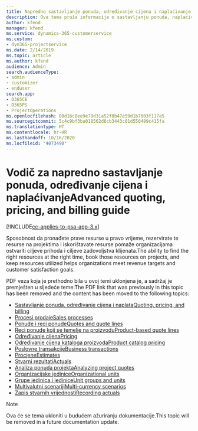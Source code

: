 ```yaml
---
title: Napredno sastavljanje ponuda, određivanje cijena i naplaćivanje
description: Ova tema pruža informacije o sastavljanju ponuda, naplaćivanju i određivanju cijena u programu Project Service Automation.
author: kfend
manager: kfend
ms.service: dynamics-365-customerservice
ms.custom:
- dyn365-projectservice
ms.date: 2/14/2019
ms.topic: article
ms.author: kfend
audience: Admin
search.audienceType:
- admin
- customizer
- enduser
search.app:
- D365CE
- D365PS
- ProjectOperations
ms.openlocfilehash: 80d16c0ee9e79d31a52f0b47e59d1b7603f117a5
ms.sourcegitcommit: 5c4c9bf3ba018562d6cb3443c01d550489c415fa
ms.translationtype: HT
ms.contentlocale: hr-HR
ms.lasthandoff: 10/16/2020
ms.locfileid: "4073490"
---
```

# <a name="advanced-quoting-pricing-and-billing-guide"></a><span data-ttu-id="944b8-103">Vodič za napredno sastavljanje ponuda, određivanje cijena i naplaćivanje</span><span class="sxs-lookup"><span data-stu-id="944b8-103">Advanced quoting, pricing, and billing guide</span></span>

[!INCLUDE[cc-applies-to-psa-app-3.x](../../includes/cc-applies-to-psa-app-3x.md)]

<span data-ttu-id="944b8-104">Sposobnost da pronađete prave resurse u pravo vrijeme, rezervirate te resurse na projektima i iskorištavate resurse pomaže organizacijama ostvariti ciljeve prihoda i ciljeve zadovoljstva klijenata.</span><span class="sxs-lookup"><span data-stu-id="944b8-104">The ability to find the right resources at the right time, book those resources on projects, and keep resources utilized helps organizations meet revenue targets and customer satisfaction goals.</span></span> 

<span data-ttu-id="944b8-105">PDF veza koja je prethodno bila u ovoj temi uklonjena je, a sadržaj je premješten u sljedeće teme:</span><span class="sxs-lookup"><span data-stu-id="944b8-105">The PDF link that was previously in this topic has been removed and the content has been moved to the following topics:</span></span>

- [<span data-ttu-id="944b8-106">Sastavljanje ponuda, određivanje cijena i naplata</span><span class="sxs-lookup"><span data-stu-id="944b8-106">Quoting, pricing, and billing</span></span>](../quote-bill-price.md)
- [<span data-ttu-id="944b8-107">Procesi prodaje</span><span class="sxs-lookup"><span data-stu-id="944b8-107">Sales processes</span></span>](../basic-sales-process.md)
- [<span data-ttu-id="944b8-108">Ponude i reci ponude</span><span class="sxs-lookup"><span data-stu-id="944b8-108">Quotes and quote lines</span></span>](../basic-quote-lines.md)
- [<span data-ttu-id="944b8-109">Reci ponude koji se temelje na proizvodu</span><span class="sxs-lookup"><span data-stu-id="944b8-109">Product-based quote lines</span></span>](../product-based-quote-lines.md)
- [<span data-ttu-id="944b8-110">Određivanje cijena</span><span class="sxs-lookup"><span data-stu-id="944b8-110">Pricing</span></span>](../basic-pricing.md)
- [<span data-ttu-id="944b8-111">Određivanje cijena kataloga proizvoda</span><span class="sxs-lookup"><span data-stu-id="944b8-111">Product catalog pricing</span></span>](../product-catalog-pricing.md)
- [<span data-ttu-id="944b8-112">Poslovne transakcije</span><span class="sxs-lookup"><span data-stu-id="944b8-112">Business transactions</span></span>](../basic-business-transactions.md)
- [<span data-ttu-id="944b8-113">Procjene</span><span class="sxs-lookup"><span data-stu-id="944b8-113">Estimates</span></span>](../estimates.md)
- [<span data-ttu-id="944b8-114">Stvarni rezultati</span><span class="sxs-lookup"><span data-stu-id="944b8-114">Actuals</span></span>](../actuals.md)
- [<span data-ttu-id="944b8-115">Analiza ponuda projekta</span><span class="sxs-lookup"><span data-stu-id="944b8-115">Analyzing project quotes</span></span>](../basic-analyzing-quotes.md)
- [<span data-ttu-id="944b8-116">Organizacijske jedinice</span><span class="sxs-lookup"><span data-stu-id="944b8-116">Organizational units</span></span>](../advanced-organizational.md)
- [<span data-ttu-id="944b8-117">Grupe jedinica i jedinice</span><span class="sxs-lookup"><span data-stu-id="944b8-117">Unit groups and units</span></span>](../advanced-units.md)
- [<span data-ttu-id="944b8-118">Multivalutni scenariji</span><span class="sxs-lookup"><span data-stu-id="944b8-118">Multi-currency scenarios</span></span>](../advanced-currency.md)
- [<span data-ttu-id="944b8-119">Zapis stvarnih vrijednosti</span><span class="sxs-lookup"><span data-stu-id="944b8-119">Recording actuals</span></span>](../advanced-actuals.md)

> [!NOTE]
> <span data-ttu-id="944b8-120">Ova će se tema ukloniti u budućem ažuriranju dokumentacije.</span><span class="sxs-lookup"><span data-stu-id="944b8-120">This topic will be removed in a future documentation update.</span></span> 
